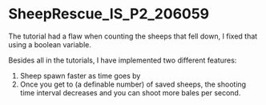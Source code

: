 # SheepRescue_IS_P2_206059

The tutorial had a flaw when counting the sheeps that fell down, I fixed that using a boolean variable.

Besides all in the tutorials, I have implemented two different features:
  1. Sheep spawn faster as time goes by
  2. Once you get to (a definable number) of saved sheeps, the shooting time interval decreases and you can shoot more bales per second.
